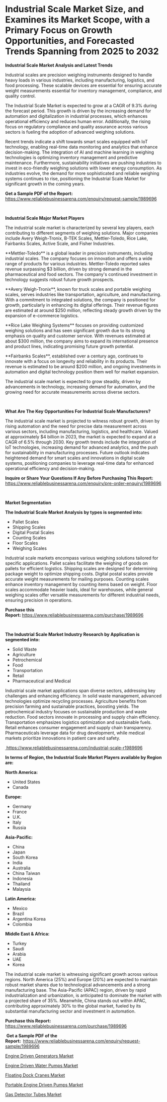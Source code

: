 <p><h1>Industrial Scale Market Size, and Examines its Market Scope, with a Primary Focus on Growth Opportunities, and Forecasted Trends Spanning from 2025 to 2032</h1></p><p><strong>Industrial Scale Market Analysis and Latest Trends</strong></p>
<p><p>Industrial scales are precision weighing instruments designed to handle heavy loads in various industries, including manufacturing, logistics, and food processing. These scalable devices are essential for ensuring accurate weight measurements essential for inventory management, compliance, and quality control.</p><p>The Industrial Scale Market is expected to grow at a CAGR of 9.3% during the forecast period. This growth is driven by the increasing demand for automation and digitalization in industrial processes, which enhances operational efficiency and reduces human error. Additionally, the rising focus on regulatory compliance and quality assurance across various sectors is fueling the adoption of advanced weighing solutions.</p><p>Recent trends indicate a shift towards smart scales equipped with IoT technology, enabling real-time data monitoring and analytics that enhance decision-making. The integration of AI and machine learning in weighing technologies is optimizing inventory management and predictive maintenance. Furthermore, sustainability initiatives are pushing industries to invest in eco-friendly weighing solutions with lower energy consumption. As industries evolve, the demand for more sophisticated and reliable weighing systems continues to rise, positioning the Industrial Scale Market for significant growth in the coming years.</p></p>
<p><strong>Get a Sample PDF of the Report:&nbsp;</strong> <a href="https://www.reliablebusinessarena.com/enquiry/request-sample/1989696?utm_campaign=1892&utm_medium=2&utm_source=Github&utm_content=ia&utm_term=10042025&utm_id=industrial-scale">https://www.reliablebusinessarena.com/enquiry/request-sample/1989696</a></p>
<p>&nbsp;</p>
<p><strong>Industrial Scale Major Market Players</strong></p>
<p><p>The industrial scale market is characterized by several key players, each contributing to different segments of weighing solutions. Major companies include Avery Weigh-Tronix, B-TEK Scales, Mettler-Toledo, Rice Lake, Fairbanks Scales, Active Scale, and Fisher Industries.</p><p>**Mettler-Toledo** is a global leader in precision instruments, including industrial scales. The company focuses on innovation and offers a wide range of products for various industries. Mettler-Toledo reported sales revenue surpassing $3 billion, driven by strong demand in the pharmaceutical and food sectors. The company's continued investment in technology suggests robust future growth prospects.</p><p>**Avery Weigh-Tronix**, known for truck scales and portable weighing scales, serves industries like transportation, agriculture, and manufacturing. With a commitment to integrated solutions, the company is positioned for growth, particularly in enhancing its digital offerings. Their revenue figures are estimated at around $250 million, reflecting steady growth driven by the expansion of e-commerce logistics.</p><p>**Rice Lake Weighing Systems** focuses on providing customized weighing solutions and has seen significant growth due to its strong emphasis on quality and customer service. With revenues estimated at about $300 million, the company aims to expand its international presence and product lines, indicating promising future growth potential.</p><p>**Fairbanks Scales**, established over a century ago, continues to innovate with a focus on longevity and reliability in its products. Their revenue is estimated to be around $200 million, and ongoing investments in automation and digital technology position them well for market expansion.</p><p>The industrial scale market is expected to grow steadily, driven by advancements in technology, increasing demand for automation, and the growing need for accurate measurements across diverse sectors.</p></p>
<p>&nbsp;</p>
<p><strong>What Are The Key Opportunities For Industrial Scale Manufacturers?</strong></p>
<p><p>The industrial scale market is projected to witness robust growth, driven by rising automation and the need for precise data measurement across various sectors, including manufacturing, logistics, and healthcare. Valued at approximately $4 billion in 2023, the market is expected to expand at a CAGR of 6.5% through 2030. Key growth trends include the integration of IoT technologies, increasing demand for advanced analytics, and the push for sustainability in manufacturing processes. Future outlook indicates heightened demand for smart scales and innovations in digital scale systems, positioning companies to leverage real-time data for enhanced operational efficiency and decision-making.</p></p>
<p><strong>Inquire or Share Your Questions If Any Before Purchasing This Report:</strong> <a href="https://www.reliablebusinessarena.com/enquiry/pre-order-enquiry/1989696?utm_campaign=1892&utm_medium=2&utm_source=Github&utm_content=ia&utm_term=10042025&utm_id=industrial-scale">https://www.reliablebusinessarena.com/enquiry/pre-order-enquiry/1989696</a></p>
<p>&nbsp;</p>
<p><strong>Market Segmentation</strong></p>
<p><strong>The Industrial Scale Market Analysis by types is segmented into:</strong></p>
<p><ul><li>Pallet Scales</li><li>Shipping Scales</li><li>Digital Postal Scales</li><li>Counting Scales</li><li>Floor Scales</li><li>Weighing Scales</li></ul></p>
<p><p>Industrial scale markets encompass various weighing solutions tailored for specific applications. Pallet scales facilitate the weighing of goods on pallets for efficient logistics. Shipping scales are designed for determining package weight to optimize shipping costs. Digital postal scales provide accurate weight measurements for mailing purposes. Counting scales enhance inventory management by counting items based on weight. Floor scales accommodate heavier loads, ideal for warehouses, while general weighing scales offer versatile measurements for different industrial needs, ensuring precision in operations.</p></p>
<p><strong>Purchase this Report:&nbsp;</strong><a href="https://www.reliablebusinessarena.com/purchase/1989696?utm_campaign=1892&utm_medium=2&utm_source=Github&utm_content=ia&utm_term=10042025&utm_id=industrial-scale">https://www.reliablebusinessarena.com/purchase/1989696</a></p>
<p>&nbsp;</p>
<p><strong>The Industrial Scale Market Industry Research by Application is segmented into:</strong></p>
<p><ul><li>Solid Waste</li><li>Agriculture</li><li>Petrochemical</li><li>Food</li><li>Transportation</li><li>Retail</li><li>Pharmaceutical and Medical</li></ul></p>
<p><p>Industrial scale market applications span diverse sectors, addressing key challenges and enhancing efficiency. In solid waste management, advanced technologies optimize recycling processes. Agriculture benefits from precision farming and sustainable practices, boosting yields. The petrochemical industry focuses on sustainable production and waste reduction. Food sectors innovate in processing and supply chain efficiency. Transportation emphasizes logistics optimization and sustainable fuels. Retail enhances consumer engagement and supply chain transparency. Pharmaceuticals leverage data for drug development, while medical markets prioritize innovations in patient care and safety.</p></p>
<p><a href="https://www.reliablebusinessarena.com/industrial-scale-r1989696?utm_campaign=1892&utm_medium=2&utm_source=Github&utm_content=ia&utm_term=10042025&utm_id=industrial-scale">&nbsp;https://www.reliablebusinessarena.com/industrial-scale-r1989696</a></p>
<p><strong>In terms of Region, the Industrial Scale Market Players available by Region are:</strong></p>
<p>
    <p> <strong> North America: </strong>
        <ul>
            <li>United States</li>
            <li>Canada</li>
        </ul>
        </p> 
    <p> <strong> Europe: </strong>
        <ul>
            <li>Germany</li>
            <li>France</li>
            <li>U.K.</li>
            <li>Italy</li>
            <li>Russia</li>
        </ul>
        </p> 
    <p> <strong> Asia-Pacific: </strong>
        <ul>
            <li>China</li>
            <li>Japan</li>
            <li>South Korea</li>
            <li>India</li>
            <li>Australia</li>
            <li>China Taiwan</li>
            <li>Indonesia</li>
            <li>Thailand</li>
            <li>Malaysia</li>
        </ul>
        </p> 
    <p> <strong> Latin America: </strong>
        <ul>
            <li>Mexico</li>
            <li>Brazil</li>
            <li>Argentina Korea</li>
            <li>Colombia</li>
        </ul>
        </p> 
    <p> <strong> Middle East & Africa: </strong>
        <ul>
            <li>Turkey</li>
            <li>Saudi</li>
            <li>Arabia</li>
            <li>UAE</li>
            <li>Korea</li>
        </ul>
    </p>
    </p>
<p><p>The industrial scale market is witnessing significant growth across various regions. North America (25%) and Europe (20%) are expected to maintain robust market shares due to technological advancements and a strong manufacturing base. The Asia-Pacific (APAC) region, driven by rapid industrialization and urbanization, is anticipated to dominate the market with a projected share of 35%. Meanwhile, China stands out within APAC, contributing approximately 30% to the global market, fueled by its substantial manufacturing sector and investment in automation.</p></p>
<p><strong>Purchase this Report: </strong><a href="https://www.reliablebusinessarena.com/purchase/1989696?utm_campaign=1892&utm_medium=2&utm_source=Github&utm_content=ia&utm_term=10042025&utm_id=industrial-scale">https://www.reliablebusinessarena.com/purchase/1989696</a></p>
<p>&nbsp;<strong>Get a Sample PDF of the Report:&nbsp;&nbsp;</strong><a href="https://www.reliablebusinessarena.com/enquiry/request-sample/1989696?utm_campaign=1892&utm_medium=2&utm_source=Github&utm_content=ia&utm_term=10042025&utm_id=industrial-scale">https://www.reliablebusinessarena.com/enquiry/request-sample/1989696</a></p>
<p><strong></strong></p>
<p><p><a href="https://github.com/dringals/Market-Research-Report-List-7/blob/main/engine-driven-generators-market.md?utm_campaign=1892&utm_medium=2&utm_source=Github&utm_content=ia&utm_term=10042025&utm_id=industrial-scale">Engine Driven Generators Market</a></p><p><a href="https://github.com/tona7vba/Market-Research-Report-List-1/blob/main/engine-driven-water-pumps-market.md?utm_campaign=1892&utm_medium=2&utm_source=Github&utm_content=ia&utm_term=10042025&utm_id=industrial-scale">Engine Driven Water Pumps Market</a></p><p><a href="https://github.com/oslieselotte2192/Market-Research-Report-List-1/blob/main/floating-dock-cranes-market.md?utm_campaign=1892&utm_medium=2&utm_source=Github&utm_content=ia&utm_term=10042025&utm_id=industrial-scale">Floating Dock Cranes Market</a></p><p><a href="https://github.com/tambraunrue691969/Market-Research-Report-List-1/blob/main/portable-engine-driven-pumps-market.md?utm_campaign=1892&utm_medium=2&utm_source=Github&utm_content=ia&utm_term=10042025&utm_id=industrial-scale">Portable Engine Driven Pumps Market</a></p><p><a href="https://github.com/lizamflotow/Market-Research-Report-List-1/blob/main/gas-detector-tubes-market.md?utm_campaign=1892&utm_medium=2&utm_source=Github&utm_content=ia&utm_term=10042025&utm_id=industrial-scale">Gas Detector Tubes Market</a></p></p>